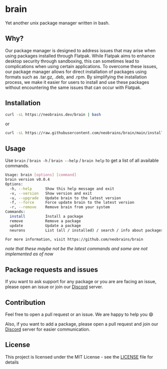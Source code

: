 # brain

Yet another unix package manager written in bash.

## Why?

Our package manager is designed to address issues that may arise when using packages installed through Flatpak. While Flatpak aims to enhance desktop security through sandboxing, this can sometimes lead to complications when using certain applications. To overcome these issues, our package manager allows for direct installation of packages using formats such as .tar.gz, .deb, and .rpm. By simplifying the installation process, we make it easier for users to install and use these packages without encountering the same issues that can occur with Flatpak.

## Installation

```bash
curl -sL https://neobrains.dev/brain | bash
```

or

```bash
curl -sL https://raw.githubusercontent.com/neobrains/brain/main/install.sh | bash
```

## Usage

Use `brain` / `brain -h` / `brain --help` / `brain help` to get a list of all available commands.

```sh
Usage: brain [options] [command]
brain version v0.0.4
Options:
  -h, --help      Show this help message and exit
  -v, --version   Show version and exit
  -u, --upgrade   Update brain to the latest version
  -f, --force     Force update brain to the latest version
  -r, --remove    Remove brain from your system
Commands:
  install         Install a package
  remove          Remove a package
  update          Update a package
  neurons         List (all / installed) / search / info about packages

For more information, visit https://github.com/neobrains/brain
```

_note that these maybe not be the latest commands and some are not implemented as of now_

## Package requests and issues
If you want to ask support for any package or you are are facing an issue, please open an issue or join our [Discord](https://discord.gg/xEEpJvE9py) server.

## Contribution

Feel free to open a pull request or an issue. We are happy to help you :smile:

Also, if you want to add a package, please open a pull request and join our [Discord](https://discord.gg/xEEpJvE9py) server for easier communication.

## License

This project is licensed under the MIT License - see the [LICENSE](LICENSE) file for details
